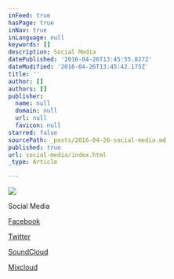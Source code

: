 ```yaml
---
inFeed: true
hasPage: true
inNav: true
inLanguage: null
keywords: []
description: Social Media
datePublished: '2016-04-26T13:45:55.827Z'
dateModified: '2016-04-26T13:45:42.175Z'
title: ''
author: []
authors: []
publisher:
  name: null
  domain: null
  url: null
  favicon: null
starred: false
sourcePath: _posts/2016-04-26-social-media.md
published: true
url: social-media/index.html
_type: Article

---
```

![](https://the-grid-user-content.s3-us-west-2.amazonaws.com/e2692652-4de6-42f7-a13f-d569107d1a61.png)

Social Media

[Facebook][0]

[Twitter][1]

[SoundCloud][2]

[Mixcloud][3]

[0]: http://www.facebook.com/meanbeatzbe
[1]: http://www.twitter.com/meanbeatzbe
[2]: http://www.soundcloud.com/meanbeatzbe
[3]: http://www.mixcloud.com/meanbeatzbe